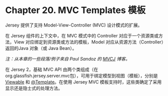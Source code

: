 Chapter 20. MVC Templates 模板
==============

Jersey 提供了支持 Model-View-Controller (MVC) 设计模式的扩展。 

在 Jersey 组件的上下文中，在 MVC 模式中的 Controller 对应于一个资源类或方法，View 对应绑定到资源类或方法的模板，Model 对应从资源方法（Controller）返回的Java 对象（或 Java Bean）。

*注：从本章的一些段落/例子来自  Paul Sandoz 的 [MVCJ](https://blogs.oracle.com/sandoz/entry/mvcj) 博客。*

在 Jersey 2，基础 MVC API 由两个类组成（在 org.glassfish.jersey.server.mvc包），可用于绑定模型到视图（模板），分别是  [Viewable](https://jersey.java.net/apidocs/2.25.1/jersey/org/glassfish/jersey/server/mvc/Viewable.html) 和 [@Template](https://jersey.java.net/apidocs/2.25.1/jersey/org/glassfish/jersey/server/mvc/Template.html)。在使用 Jersey MVC 模板支持时，这些类确定了采用显示还是隐士式的处理方法。
